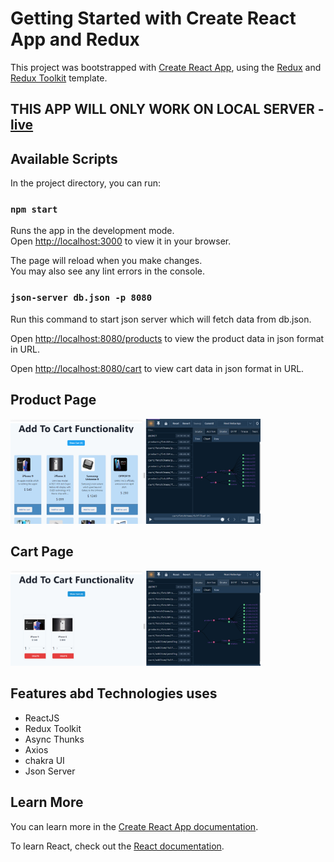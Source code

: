 # Getting Started with Create React App and Redux

This project was bootstrapped with [Create React App](https://github.com/facebook/create-react-app), using the [Redux](https://redux.js.org/) and [Redux Toolkit](https://redux-toolkit.js.org/) template.

## THIS APP WILL ONLY WORK ON LOCAL SERVER - [live](https://redux-toolkit-crud-seven.vercel.app/)

## Available Scripts

In the project directory, you can run:

### `npm start`

Runs the app in the development mode.\
Open [http://localhost:3000](http://localhost:3000) to view it in your browser.

The page will reload when you make changes.\
You may also see any lint errors in the console.

### `json-server db.json -p 8080`

Run this command to start json server which will fetch data from db.json.

Open [http://localhost:8080/products](http://localhost:8080/products) to view the product data in json format in URL.

Open [http://localhost:8080/cart](http://localhost:8080/cart) to view cart data in json format in URL.

## Product Page

<img src = "./public/images/product-page.png" width ="400">

## Cart Page

<img src = "./public/images/cart-page.png" width ="400">

## Features abd Technologies uses

- ReactJS
- Redux Toolkit
- Async Thunks
- Axios
- chakra UI
- Json Server

## Learn More

You can learn more in the [Create React App documentation](https://facebook.github.io/create-react-app/docs/getting-started).

To learn React, check out the [React documentation](https://reactjs.org/).
